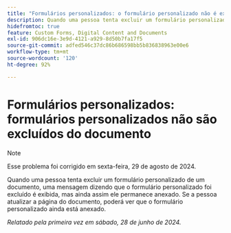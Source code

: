 ```yaml
---
title: "Formulários personalizados: o formulário personalizado não é excluído do documento"
description: Quando uma pessoa tenta excluir um formulário personalizado de um documento, uma mensagem dizendo que o formulário personalizado foi excluído é exibida, mas ainda assim ele permanece anexado.  Se a pessoa atualizar a página do documento, poderá ver que o formulário personalizado ainda está anexado.
hidefromtoc: true
feature: Custom Forms, Digital Content and Documents
exl-id: 906dc16e-3e9d-4121-a929-8d50b7fa17f5
source-git-commit: adfed546c37dc86b686598bb5b836838963e00e6
workflow-type: tm+mt
source-wordcount: '120'
ht-degree: 92%

---
```


# Formulários personalizados: formulários personalizados não são excluídos do documento

>[!NOTE]
>
>Esse problema foi corrigido em sexta-feira, 29 de agosto de 2024.

Quando uma pessoa tenta excluir um formulário personalizado de um documento, uma mensagem dizendo que o formulário personalizado foi excluído é exibida, mas ainda assim ele permanece anexado.  Se a pessoa atualizar a página do documento, poderá ver que o formulário personalizado ainda está anexado.

_Relatado pela primeira vez em sábado, 28 de junho de 2024._
